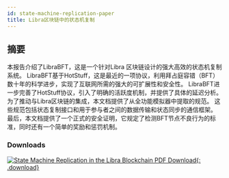 ```yaml
---
id: state-machine-replication-paper
title: Libra区块链中的状态机复制
---
```


<!-- hide the table of contents --><style>.toc-headings {display: none !important; visibility: hidden !important;}</style>

## 摘要

本报告介绍了LibraBFT，这是一个针对Libra 区块链设计的强大高效的状态机复制系统。 LibraBFT基于HotStuff，这是最近的一项协议，利用拜占庭容错（BFT）数十年的科学进步，实现了互联网所需的强大的可扩展性和安全性。 LibraBFT进一步完善了HotStuff协议，引入了明确的活跃度机制，并提供了具体的延迟分析。 为了推动与Libra区块链的集成，本文档提供了从全功能模拟器中提取的规范。 这些规范包括状态复制接口和用于参与者之间的数据传输和状态同步的通信框架。 最后，本文档提供了一个正式的安全证明，它规定了检测BFT节点不良行为的标准，同时还有一个简单的奖励和惩罚机制。

### Downloads

[![State Machine Replication in the Libra Blockchain PDF Download](assets/illustrations/state-machine-pdf.png){: .download}](assets/papers/libra-consensus-state-machine-replication-in-the-libra-blockchain.pdf)
